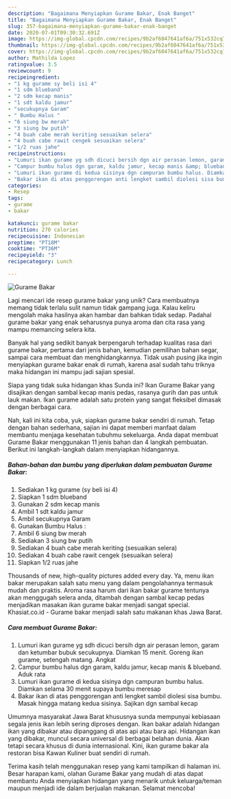 ```yaml
---
description: "Bagaimana Menyiapkan Gurame Bakar, Enak Banget"
title: "Bagaimana Menyiapkan Gurame Bakar, Enak Banget"
slug: 357-bagaimana-menyiapkan-gurame-bakar-enak-banget
date: 2020-07-01T09:30:32.691Z
image: https://img-global.cpcdn.com/recipes/9b2af6047641af6a/751x532cq70/gurame-bakar-foto-resep-utama.jpg
thumbnail: https://img-global.cpcdn.com/recipes/9b2af6047641af6a/751x532cq70/gurame-bakar-foto-resep-utama.jpg
cover: https://img-global.cpcdn.com/recipes/9b2af6047641af6a/751x532cq70/gurame-bakar-foto-resep-utama.jpg
author: Mathilda Lopez
ratingvalue: 3.5
reviewcount: 9
recipeingredient:
- "1 kg gurame sy beli isi 4"
- "1 sdm blueband"
- "2 sdm kecap manis"
- "1 sdt kaldu jamur"
- "secukupnya Garam"
- " Bumbu Halus "
- "6 siung bw merah"
- "3 siung bw putih"
- "4 buah cabe merah keriting sesuaikan selera"
- "4 buah cabe rawit cengek sesuaikan selera"
- "1/2 ruas jahe"
recipeinstructions:
- "Lumuri ikan gurame yg sdh dicuci bersih dgn air perasan lemon, garam dan ketumbar bubuk secukupnya. Diamkan 15 menit. Goreng ikan gurame, setengah matang. Angkat"
- "Campur bumbu halus dgn garam, kaldu jamur, kecap manis &amp; blueband. Aduk rata"
- "Lumuri ikan gurame di kedua sisinya dgn campuran bumbu halus. Diamkan selama 30 menit supaya bumbu meresap"
- "Bakar ikan di atas penggorengan anti lengket sambil diolesi sisa bumbu. Masak hingga matang kedua sisinya. Sajikan dgn sambal kecap"
categories:
- Resep
tags:
- gurame
- bakar

katakunci: gurame bakar 
nutrition: 270 calories
recipecuisine: Indonesian
preptime: "PT18M"
cooktime: "PT36M"
recipeyield: "3"
recipecategory: Lunch

---
```



![Gurame Bakar](https://img-global.cpcdn.com/recipes/9b2af6047641af6a/751x532cq70/gurame-bakar-foto-resep-utama.jpg)

Lagi mencari ide resep gurame bakar yang unik? Cara membuatnya memang tidak terlalu sulit namun tidak gampang juga. Kalau keliru mengolah maka hasilnya akan hambar dan bahkan tidak sedap. Padahal gurame bakar yang enak seharusnya punya aroma dan cita rasa yang mampu memancing selera kita.

Banyak hal yang sedikit banyak berpengaruh terhadap kualitas rasa dari gurame bakar, pertama dari jenis bahan, kemudian pemilihan bahan segar, sampai cara membuat dan menghidangkannya. Tidak usah pusing jika ingin menyiapkan gurame bakar enak di rumah, karena asal sudah tahu triknya maka hidangan ini mampu jadi sajian spesial.

Siapa yang tidak suka hidangan khas Sunda ini? Ikan Gurame Bakar yang disajikan dengan sambal kecap manis pedas, rasanya gurih dan pas untuk lauk makan. Ikan gurame adalah satu protein yang sangat fleksibel dimasak dengan berbagai cara.


Nah, kali ini kita coba, yuk, siapkan gurame bakar sendiri di rumah. Tetap dengan bahan sederhana, sajian ini dapat memberi manfaat dalam membantu menjaga kesehatan tubuhmu sekeluarga. Anda dapat membuat Gurame Bakar menggunakan 11 jenis bahan dan 4 langkah pembuatan. Berikut ini langkah-langkah dalam menyiapkan hidangannya.

<!--inarticleads1-->

##### Bahan-bahan dan bumbu yang diperlukan dalam pembuatan Gurame Bakar:

1. Sediakan 1 kg gurame (sy beli isi 4)
1. Siapkan 1 sdm blueband
1. Gunakan 2 sdm kecap manis
1. Ambil 1 sdt kaldu jamur
1. Ambil secukupnya Garam
1. Gunakan  Bumbu Halus :
1. Ambil 6 siung bw merah
1. Sediakan 3 siung bw putih
1. Sediakan 4 buah cabe merah keriting (sesuaikan selera)
1. Sediakan 4 buah cabe rawit cengek (sesuaikan selera)
1. Siapkan 1/2 ruas jahe


Thousands of new, high-quality pictures added every day. Ya, menu ikan bakar merupakan salah satu menu yang dalam pengolahannya termasuk mudah dan praktis. Aroma rasa harum dari ikan bakar gurame tentunya akan menggugah selera anda, ditambah dengan sambal kecap pedas menjadikan masakan ikan gurame bakar menjadi sangat special. Khasiat.co.id - Gurame bakar menjadi salah satu makanan khas Jawa Barat. 

<!--inarticleads2-->

##### Cara membuat Gurame Bakar:

1. Lumuri ikan gurame yg sdh dicuci bersih dgn air perasan lemon, garam dan ketumbar bubuk secukupnya. Diamkan 15 menit. Goreng ikan gurame, setengah matang. Angkat
1. Campur bumbu halus dgn garam, kaldu jamur, kecap manis &amp; blueband. Aduk rata
1. Lumuri ikan gurame di kedua sisinya dgn campuran bumbu halus. Diamkan selama 30 menit supaya bumbu meresap
1. Bakar ikan di atas penggorengan anti lengket sambil diolesi sisa bumbu. Masak hingga matang kedua sisinya. Sajikan dgn sambal kecap


Umumnya masyarakat Jawa Barat khususnya sunda mempunyai kebiasaan segala jenis ikan lebih sering diproses dengan. Ikan bakar adalah hidangan ikan yang dibakar atau dipanggang di atas api atau bara api. Hidangan ikan yang dibakar, muncul secara universal di berbagai belahan dunia. Akan tetapi secara khusus di dunia internasional. Kini, ikan gurame bakar ala restoran bisa Kawan Kuliner buat sendiri di rumah. 

Terima kasih telah menggunakan resep yang kami tampilkan di halaman ini. Besar harapan kami, olahan Gurame Bakar yang mudah di atas dapat membantu Anda menyiapkan hidangan yang menarik untuk keluarga/teman maupun menjadi ide dalam berjualan makanan. Selamat mencoba!
